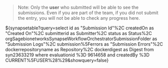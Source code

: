 
> Note: Only the **user** who submitted will be able to see the submissions.  Even if you are part of the team, if you did not submit the entry, you will not be able to check any progress here.

${synapsetable?query=select id as "Submission Id"%2C createdOn as "Created On"%2C submitterid as Submitter%2C status as Status%2C orgSagebionetworksSynapseWorkflowOrchestratorSubmissionFolder as "Submission Logs"%2C submission%5Ferrors as "Submission Errors"%2C dockerrepositoryname as Repository%2C dockerdigest as Digest from  syn23633219 where evaluationid %3D 9614658 and createdBy %3D CURRENT%5FUSER%28%29&showquery=false}
